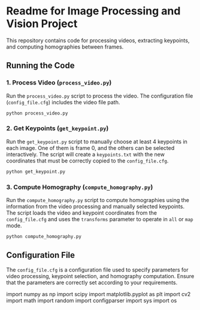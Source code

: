 # Readme for Image Processing and Vision Project

This repository contains code for processing videos, extracting keypoints, and computing homographies between frames.

## Running the Code

### 1. Process Video (`process_video.py`)

Run the `process_video.py` script to process the video. The configuration file (`config_file.cfg`) includes  the video file path.

```bash
python process_video.py
```

### 2. Get Keypoints (`get_keypoint.py`)

Run the `get_keypoint.py` script to manually choose at least 4 keypoints in each image. One of them is frame 0, and the others can be selected interactively. The script will create a `keypoints.txt` with the new coordinates that must be correctly copied to the `config_file.cfg`.

```bash
python get_keypoint.py
```

### 3. Compute Homography (`compute_homography.py`)

Run the `compute_homography.py` script to compute homographies using the information from the video processing and manually selected keypoints. The script loads the video and keypoint coordinates from the `config_file.cfg` and uses the `transforms` parameter to operate in `all` or `map` mode.

```bash
python compute_homography.py
```

## Configuration File

The `config_file.cfg` is a configuration file used to specify parameters for video processing, keypoint selection, and homography computation. Ensure that the parameters are correctly set according to your requirements.

import numpy as np
import scipy
import matplotlib.pyplot as plt
import cv2
import math
import random
import configparser
import sys
import os